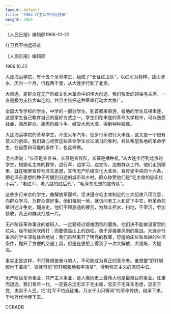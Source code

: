 ```yaml
---
layout: default
title: "3964.红卫兵不怕远征难"
weight: 3964
---
```


《人民日报》编辑部1966-10-22

红卫兵不怕远征难

《人民日报》编辑部

1966.10.22

大连海运学院，有十五个革命学生，组成了“长征红卫队”，以红军为榜样，跋山涉水，历时一个月，行程两千里，从大连步行到了北京。

大串连，是群众在无产阶级文化大革命中的伟大创造。我们敬爱的领袖毛主席，一直是极力支持大串连的，并且主张把这种革命行动大大推广。

全国大专学校的学生，中学的一部分学生，到首都来串连，各地的学生互相串连，这是学生自己教育自己的最好方式之一。学生们在串连的革命大学校中，可以熟悉社会，熟悉群众，熟悉阶级斗争，经受大风大浪，得到种种锻炼。

大连海运学院的革命学生，不坐火车汽车，徒步行军进行大串连，这又是一个很有意义的创举。我们衷心祝贺这些革命学生长征演习的胜利，并且希望各地的革命学生，在自愿和可能的条件下，也这样做。

毛主席说：“长征是宣言书，长征是宣传队，长征是播种机。”从大连步行到北京的学生，根据毛主席的教导，边行军，边学习，边宣传，边做群众工作。他们走到哪里，就在哪里宣传毛泽东思想，宣传无产阶级文化大革命，宣传党中央的十六条，把毛泽东思想的种子传播到沿途的城市和乡村。群众称赞他们是“毛主席的忠实红小兵”，“老红军、老八路的红后代”，“毛泽东思想的宣传队”。

这些步行来京的学生，像解放军那样，坚决遵守毛主席制定的三大纪律八项注意，向群众学习，为群众做好事。他们每到一地，就访问老工人和贫下中农，听革命前辈讲述斗争史，翻身史。他们不顾旅途的疲劳，为群众担水，扫地，干零活，参加秋收，真正和群众打成一片。

无产阶级革命事业的接班人，一定要经过艰难困苦的磨炼。他们决不能做温室里的花朵，经不起风吹雨打；而要做高山上的劲松，勇于迎接暴风雨的挑战。大连步行来京的学生深有体会地说：我们虽然离开了明亮的教室，舒适的床位和优越的生活条件，抛开了方便的交通工具，但是在思想上得到了一次大解放，大锻炼，大提高。

事实正是这样，不打算艰苦奋斗的人，不可能成为真正的革命者。谁想要“舒舒服服地干革命”，谁就可能“舒舒服服地和平演变”，滑到修正主义的泥坑中去。

无产阶级革命事业，共产主义事业，是人类历史上最伟大也是最艰巨的事业。任重而道远。我们青年一代，一定要永远忠实于毛主席，忠实于毛泽东思想，忠实于党，忠实于人民，把“红军不怕远征难，万水千山只等闲”的革命传统，继承下来，千秋万代地传下去。

CCRADB

